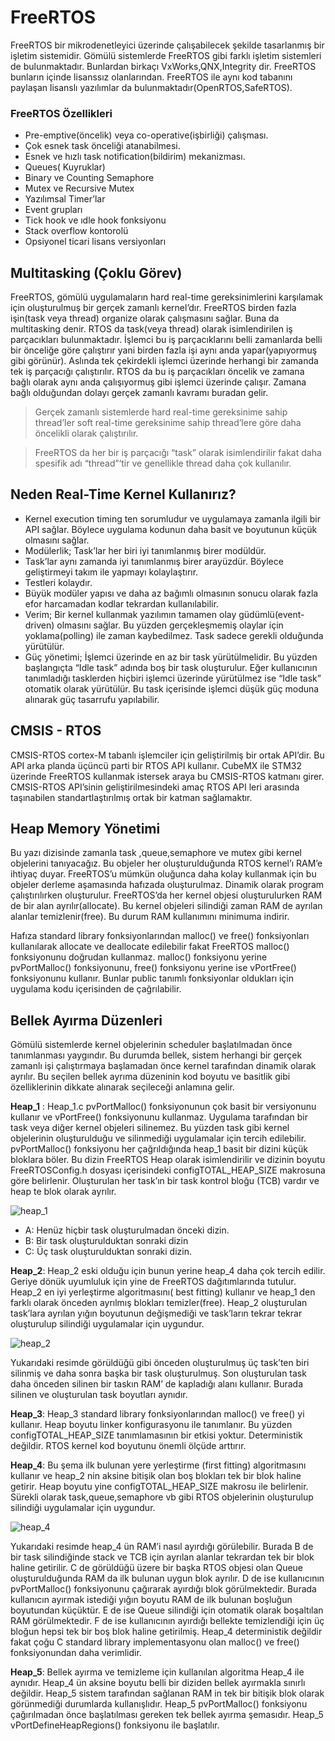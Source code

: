 # FreeRTOS                             
FreeRTOS bir mikrodenetleyici üzerinde çalışabilecek şekilde tasarlanmış bir işletim sistemidir. Gömülü 
sistemlerde FreeRTOS gibi farklı işletim sistemleri de bulunmaktadır. Bunlardan birkaçı VxWorks,QNX,Integrity dir. 
FreeRTOS bunların içinde lisanssız olanlarından. FreeRTOS ile aynı kod tabanını paylaşan lisanslı yazılımlar da 
bulunmaktadır(OpenRTOS,SafeRTOS). 

### FreeRTOS Özellikleri
- Pre-emptive(öncelik) veya co-operative(işbirliği) çalışması.
- Çok esnek task önceliği atanabilmesi.
- Esnek ve hızlı task notification(bildirim) mekanizması.
- Queues( Kuyruklar)
- Binary ve Counting Semaphore
- Mutex ve Recursive Mutex
- Yazılımsal Timer’lar
- Event grupları
- Tick hook ve ıdle hook fonksiyonu
- Stack overflow kontorolü
- Opsiyonel ticari lisans versiyonları


## Multitasking (Çoklu Görev)
FreeRTOS, gömülü uygulamaların hard real-time gereksinimlerini karşılamak için oluşturulmuş bir gerçek zamanlı 
kernel’dır. FreeRTOS birden fazla işin(task veya thread) organize olarak çalışmasını sağlar. Buna da multitasking 
denir. RTOS da task(veya thread) olarak isimlendirilen iş parçacıkları bulunmaktadır. İşlemci bu iş parçacıklarını 
belli zamanlarda belli bir önceliğe göre çalıştırır yani birden fazla işi aynı anda yapar(yapıyormuş gibi görünür).
Aslında tek çekirdekli işlemci üzerinde herhangi bir zamanda tek iş parçacığı çalıştırılır. RTOS da bu iş 
parçacıkları öncelik ve zamana bağlı olarak aynı anda çalışıyormuş gibi işlemci üzerinde çalışır. Zamana bağlı 
olduğundan dolayı gerçek zamanlı kavramı buradan gelir.

> Gerçek zamanlı sistemlerde hard real-time gereksinime sahip thread’ler soft real-time gereksinime sahip 
> thread’lere göre daha öncelikli olarak çalıştırılır.

> FreeRTOS da her bir iş parçacığı “task” olarak isimlendirilir fakat daha spesifik adı “thread”‘tir ve genellikle 
> thread daha çok kullanılır.


## Neden Real-Time Kernel Kullanırız?
- Kernel execution timing ten sorumludur ve uygulamaya zamanla ilgili bir API sağlar. Böylece uygulama kodunun daha basit ve boyutunun küçük olmasını sağlar.
- Modülerlik; Task’lar her biri iyi tanımlanmış birer modüldür.
- Task’lar aynı zamanda iyi tanımlanmış birer arayüzdür. Böylece geliştirmeyi takım ile yapmayı kolaylaştırır.
- Testleri kolaydır.
- Büyük modüler yapısı ve daha az bağımlı olmasının sonucu olarak fazla efor harcamadan kodlar tekrardan 
kullanılabilir.
- Verim; Bir kernel kullanmak yazılımın tamamen olay güdümlü(event-driven) olmasını sağlar. Bu yüzden
gerçekleşmemiş olaylar için yoklama(polling) ile zaman kaybedilmez. Task sadece gerekli olduğunda yürütülür.
- Güç yönetimi; İşlemci üzerinde en az bir task yürütülmelidir. Bu yüzden başlangıçta “Idle task” adında boş bir 
task oluşturulur. Eğer kullanıcının tanımladığı tasklerden hiçbiri işlemci üzerinde yürütülmez ise “Idle task” 
otomatik olarak yürütülür. Bu task içerisinde işlemci düşük güç moduna alınarak güç tasarrufu yapılabilir.

## CMSIS - RTOS             
CMSIS-RTOS cortex-M tabanlı işlemciler için geliştirilmiş bir ortak API’dir. Bu API arka planda üçüncü parti bir 
RTOS API kullanır. CubeMX ile STM32 üzerinde FreeRTOS kullanmak istersek araya bu CMSIS-RTOS katmanı girer. 
CMSIS-RTOS API’sinin geliştirilmesindeki amaç RTOS API leri arasında taşınabilen standartlaştırılmış ortak bir 
katman sağlamaktır.

## Heap Memory Yönetimi
Bu yazı dizisinde zamanla task ,queue,semaphore ve mutex gibi kernel objelerini tanıyacağız. Bu objeler her 
oluşturulduğunda RTOS kernel’ı RAM’e ihtiyaç duyar. FreeRTOS’u mümkün oluğunca daha kolay kullanmak için bu 
objeler derleme aşamasında hafızada oluşturulmaz. Dinamik olarak program çalıştırılırken oluşturulur. 
FreeRTOS’da her kernel objesi oluşturulurken RAM de bir alan ayrılır(allocate). Bu kernel objeleri silindiği 
zaman RAM de ayrılan alanlar temizlenir(free). Bu durum RAM kullanımını minimuma indirir.

Hafıza standard library fonksiyonlarından malloc() ve free() fonksiyonları kullanılarak allocate ve deallocate 
edilebilir fakat FreeRTOS malloc() fonksiyonunu doğrudan kullanmaz. malloc() fonksiyonu yerine pvPortMalloc() 
fonksiyonunu, free() fonksiyonu yerine ise vPortFree() fonksiyonunu kullanır. Bunlar public tanımlı 
fonksiyonlar oldukları için uygulama kodu içerisinden de çağrılabilir.



## Bellek Ayırma Düzenleri
Gömülü sistemlerde kernel objelerinin scheduler başlatılmadan önce tanımlanması yaygındır. Bu durumda bellek, 
sistem herhangi bir gerçek zamanlı işi çalıştırmaya başlamadan önce kernel tarafından dinamik olarak ayrılır. Bu 
seçilen bellek ayrıma düzeninin kod boyutu ve basitlik gibi özelliklerinin dikkate alınarak seçileceği anlamına 
gelir.


**Heap_1** : Heap_1.c  pvPortMalloc() fonksiyonunun çok basit bir versiyonunu kullanır ve vPortFree() fonksiyonunu 
kullanmaz. Uygulama tarafından bir task veya diğer kernel objeleri silinemez. Bu yüzden task gibi kernel 
objelerinin oluşturulduğu ve silinmediği uygulamalar için tercih edilebilir. pvPortMalloc() fonksiyonu her 
çağrıldığında heap_1 basit bir dizini küçük bloklara böler. Bu dizin FreeRTOS Heap olarak isimlendirilir ve 
dizinin boyutu FreeRTOSConfig.h dosyası içerisindeki configTOTAL_HEAP_SIZE makrosuna göre belirlenir.
Oluşturulan her task’ın bir  task kontrol bloğu (TCB) vardır ve heap te blok olarak ayrılır.

![heap_1](https://user-images.githubusercontent.com/75627147/199167331-74fd04ed-c532-40dd-bc35-87f0a851f40e.jpg)

- A: Henüz hiçbir task oluşturulmadan önceki dizin.
- B: Bir task oluşturulduktan sonraki dizin
- C: Üç task oluşturulduktan sonraki dizin.


**Heap_2**:  Heap_2 eski olduğu için bunun yerine heap_4 daha çok tercih edilir. Geriye dönük uyumluluk için yine 
de FreeRTOS dağıtımlarında tutulur.
Heap_2 en iyi yerleştirme algoritmasını( best fitting)  kullanır ve heap_1 den farklı olarak önceden ayrılmış 
blokları temizler(free). Heap_2 oluşturulan task’lara ayrılan yığın boyutunun değişmediği ve task’ların tekrar 
tekrar oluşturulup silindiği uygulamalar için uygundur.

![heap_2](https://user-images.githubusercontent.com/75627147/199167367-8a46f2e1-c0c1-4400-abfc-d10347b71689.jpg)

Yukarıdaki resimde görüldüğü gibi önceden oluşturulmuş üç task’ten biri silinmiş ve daha sonra başka bir task 
oluşturulmuş. Son oluşturulan task daha önceden silinen bir taskın RAM’ de kapladığı alanı kullanır. Burada 
silinen ve oluşturulan task boyutları aynıdır.

**Heap_3**:  Heap_3 standard library fonksiyonlarından malloc() ve free() yi kullanır.  Heap boyutu linker 
konfigurasyonu ile tanımlanır. Bu yüzden configTOTAL_HEAP_SIZE tanımlamasının bir etkisi yoktur. Deterministik 
değildir. RTOS kernel kod boyutunu önemli ölçüde arttırır.



**Heap_4**:  Bu şema ilk bulunan yere yerleştirme (first fitting) algoritmasını kullanır ve heap_2 nin aksine 
bitişik olan boş blokları tek bir blok haline getirir. Heap boyutu yine configTOTAL_HEAP_SIZE makrosu ile 
belirlenir.  Sürekli olarak task,queue,semaphore vb gibi RTOS objelerinin oluşturulup silindiği uygulamalar için 
uygundur.

![heap_4](https://user-images.githubusercontent.com/75627147/199167398-3a4bddac-3ad7-47f9-a15f-6d5ca2c9ca4b.jpg)

Yukarıdaki resimde heap_4 ün RAM’i nasıl ayırdığı görülebilir. Burada B de bir task silindiğinde stack ve TCB için 
ayrılan alanlar tekrardan tek bir blok haline getirilir.  C de görüldüğü üzere bir başka RTOS objesi olan Queue 
oluşturulduğunda RAM da ilk bulunan uygun blok ayrılır. D de ise kullanıcının pvPortMalloc() fonksiyonunu 
çağırarak ayırdığı blok görülmektedir. Burada kullanıcın ayırmak istediği yığın boyutu RAM de ilk bulunan boşluğun 
boyutundan küçüktür.  E de ise Queue silindiği için otomatik olarak boşaltılan RAM görülmektedir. F de ise 
kullanıcının ayırdığı bellekte temizlendiği için üç bloğun hepsi tek bir boş blok haline getirilmiş.
Heap_4 deterministik değildir fakat çoğu C standard library implementasyonu olan malloc() ve free() fonksiyonundan 
daha verimlidir.


**Heap_5**:  Bellek ayırma ve temizleme için kullanılan algoritma Heap_4 ile aynıdır. Heap_4 ün aksine boyutu belli  bir 
diziden bellek ayırmakla sınırlı değildir. Heap_5 sistem tarafından sağlanan RAM in tek bir bitişik 
blok olarak görünmediği durumlarda kullanışlıdır. Heap_5 pvPortMalloc() fonksiyonu çağırılmadan önce başlatılması 
gereken tek bellek ayırma şemasıdır.  Heap_5 vPortDefineHeapRegions() fonksiyonu ile başlatılır.




















